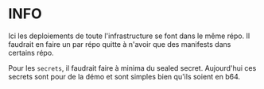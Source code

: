 # INFO

Ici les deploiements de toute l'infrastructure se font dans le même répo. Il faudrait en faire un par répo quitte à n'avoir que des manifests dans certains répo.


Pour les `secrets`, il faudrait faire à minima du sealed secret. Aujourd'hui ces secrets sont pour de la démo et sont simples bien qu'ils soient en b64.